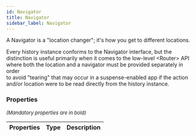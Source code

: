 ```yaml
---
id: Navigator
title: Navigator
sidebar_label: Navigator
---
```


A Navigator is a "location changer"; it's how you get to different locations.

Every history instance conforms to the Navigator interface, but the  
distinction is useful primarily when it comes to the low-level <Router\> API  
where both the location and a navigator must be provided separately in order  
to avoid "tearing" that may occur in a suspense-enabled app if the action  
and/or location were to be read directly from the history instance.

### Properties

<font size="2"><i>(Mandatory properties are in bold)</i></font>

| Properties | Type | Description |
| --------- | ---- | ----------- |
